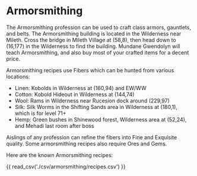 # Armorsmithing

The Armorsmithing profession can be used to craft class armors, gauntlets, and belts. The Armorsmithing building is located in the Wilderness near Mileth. Cross the bridge in Mileth Village at (58,8), then head down to (16,177) in the Wilderness to find the building. Mundane Gwendolyn will teach Armorsmithing, and also buy most of your crafted items for a decent price.

Armorsmithing recipes use Fibers which can be hunted from various locations:

- Linen: Kobolds in Wilderness at (160,94) and EW/WW
- Cotton: Kobold Hideout in Wilderness at (144,74)
- Wool: Rams in Wilderness near Rucesion dock around (229,97)
- Silk: Silk Worms in the Shifting Sands area in Wilderness at (180,1), which is for level 71+
- Hemp: Green bushes in Shinewood forest, Wilderness area at (52,24), and Mehadi last room after boss

Aislings of any profession can refine the fibers into Fine and Exquisite quality. Some armorsmithing recipes also require Ores and Gems.

Here are the known Armorsmithing recipes:

{{ read_csv('./csv/armorsmithing/recipes.csv') }}

